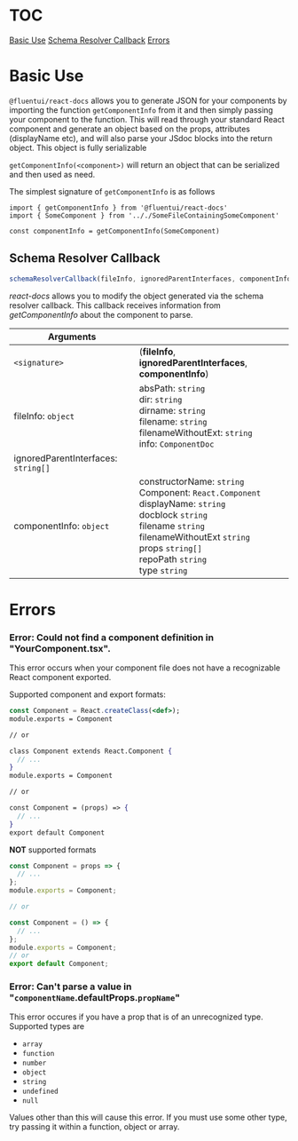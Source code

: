 # TOC

[Basic Use](#basic-use)
[Schema Resolver Callback](#schema-resolver-callback)
[Errors](#errors)

# Basic Use

`@fluentui/react-docs` allows you to generate JSON for your components by importing the function `getComponentInfo` from it and then simply passing your component to the function. This will read through your standard React component and generate an object based on the props, attributes (displayName etc), and will also parse your JSdoc blocks into the return object. This object is fully serializable

`getComponentInfo(<component>)` will return an object that can be serialized and then used as need.

The simplest signature of `getComponentInfo` is as follows

```JSX
import { getComponentInfo } from '@fluentui/react-docs'
import { SomeComponent } from '.././SomeFileContainingSomeComponent'

const componentInfo = getComponentInfo(SomeComponent)
```

## Schema Resolver Callback

```js
schemaResolverCallback(fileInfo, ignoredParentInterfaces, componentInfo);
```

_react-docs_ allows you to modify the object generated via the schema resolver callback. This callback receives information from _getComponentInfo_ about the component to parse.

| Arguments                           |                                                                                                                                                                                                                       |
| ----------------------------------- | --------------------------------------------------------------------------------------------------------------------------------------------------------------------------------------------------------------------- |
| `<signature>`                       | (**fileInfo**, **ignoredParentInterfaces**, **componentInfo**)                                                                                                                                                        |
| fileInfo: `object`                  | absPath: `string` <br> dir: `string` <br> dirname: `string` <br> filename: `string` <br> filenameWithoutExt: `string` <br> info: `ComponentDoc`                                                                       |
| ignoredParentInterfaces: `string[]` |                                                                                                                                                                                                                       |
| componentInfo: `object`             | constructorName: `string`<br>Component: `React.Component`<br>displayName: `string`<br>docblock `string`<br>filename `string`<br>filenameWithoutExt `string`<br>props `string[]`<br>repoPath `string`<br>type `string` |

# Errors

### Error: Could not find a component definition in "YourComponent.tsx".

This error occurs when your component file does not have a recognizable React component exported.

Supported component and export formats:

```jsx
const Component = React.createClass(<def>);
module.exports = Component

// or

class Component extends React.Component {
  // ...
}
module.exports = Component

// or

const Component = (props) => {
  // ...
}
export default Component
```

**NOT** supported formats

```jsx
const Component = props => {
  // ...
};
module.exports = Component;

// or

const Component = () => {
  // ...
};
module.exports = Component;
// or
export default Component;
```

### Error: Can't parse a value in "`componentName`.defaultProps.`propName`"

This error occures if you have a prop that is of an unrecognized type. Supported types are

- `array`
- `function`
- `number`
- `object`
- `string`
- `undefined`
- `null`

Values other than this will cause this error. If you must use some other type, try passing it within a function, object or array.
